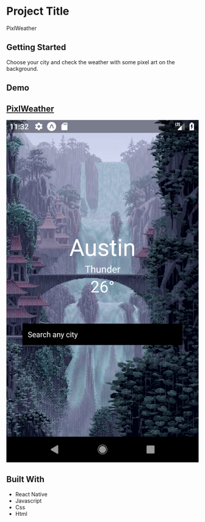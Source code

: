 # Project Title

PixlWeather

## Getting Started

Choose your city and check the weather with some pixel art on the background.

## Demo

## [PixlWeather](https://dedd.co)

![PixlWeather](/images/pixlweather.png "PixlWeather")

## Built With

* React Native
* Javascript
* Css
* Html
